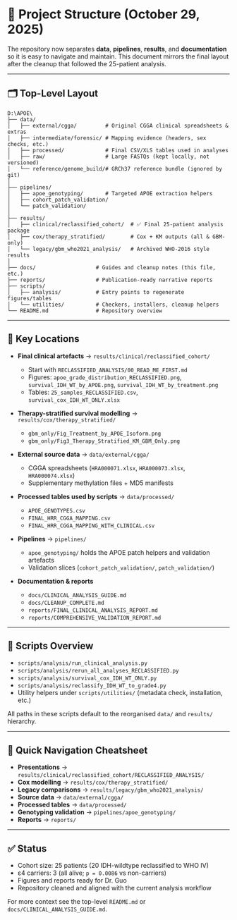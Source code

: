 # 📁 Project Structure (October 29, 2025)

The repository now separates **data**, **pipelines**, **results**, and
**documentation** so it is easy to navigate and maintain. This document mirrors
the final layout after the cleanup that followed the 25-patient analysis.

---

## 🗂️ Top-Level Layout

```
D:\APOE\
├── data/
│   ├── external/cgga/         # Original CGGA clinical spreadsheets & extras
│   ├── intermediate/forensic/ # Mapping evidence (headers, sex checks, etc.)
│   ├── processed/             # Final CSV/XLS tables used in analyses
│   ├── raw/                   # Large FASTQs (kept locally, not versioned)
│   └── reference/genome_build/# GRCh37 reference bundle (ignored by git)
│
├── pipelines/
│   ├── apoe_genotyping/       # Targeted APOE extraction helpers
│   ├── cohort_patch_validation/
│   └── patch_validation/
│
├── results/
│   ├── clinical/reclassified_cohort/  # ✅ Final 25-patient analysis package
│   ├── cox/therapy_stratified/        # Cox + KM outputs (all & GBM-only)
│   └── legacy/gbm_who2021_analysis/   # Archived WHO-2016 style results
│
├── docs/                   # Guides and cleanup notes (this file, etc.)
├── reports/                # Publication-ready narrative reports
├── scripts/
│   ├── analysis/           # Entry points to regenerate figures/tables
│   └── utilities/          # Checkers, installers, cleanup helpers
└── README.md               # Repository overview
```

---

## 🔑 Key Locations

- **Final clinical artefacts** → `results/clinical/reclassified_cohort/`
  - Start with `RECLASSIFIED_ANALYSIS/00_READ_ME_FIRST.md`
  - Figures: `apoe_grade_distribution_RECLASSIFIED.png`, `survival_IDH_WT_by_APOE.png`,
    `survival_IDH_WT_by_treatment.png`
  - Tables: `25_samples_RECLASSIFIED.csv`, `survival_cox_IDH_WT_ONLY.xlsx`

- **Therapy-stratified survival modelling** → `results/cox/therapy_stratified/`
  - `gbm_only/Fig_Treatment_by_APOE_Isoform.png`
  - `gbm_only/Fig3_Therapy_Stratified_KM_GBM_Only.png`

- **External source data** → `data/external/cgga/`
  - CGGA spreadsheets (`HRA000071.xlsx`, `HRA000073.xlsx`, `HRA000074.xlsx`)
  - Supplementary methylation files + MD5 manifests

- **Processed tables used by scripts** → `data/processed/`
  - `APOE_GENOTYPES.csv`
  - `FINAL_HRR_CGGA_MAPPING.csv`
  - `FINAL_HRR_CGGA_MAPPING_WITH_CLINICAL.csv`

- **Pipelines** → `pipelines/`
  - `apoe_genotyping/` holds the APOE patch helpers and validation artefacts
  - Validation slices (`cohort_patch_validation/`, `patch_validation/`)

- **Documentation & reports**
  - `docs/CLINICAL_ANALYSIS_GUIDE.md`
  - `docs/CLEANUP_COMPLETE.md`
  - `reports/FINAL_CLINICAL_ANALYSIS_REPORT.md`
  - `reports/COMPREHENSIVE_VALIDATION_REPORT.md`

---

## 🧮 Scripts Overview

- `scripts/analysis/run_clinical_analysis.py`
- `scripts/analysis/rerun_all_analyses_RECLASSIFIED.py`
- `scripts/analysis/survival_cox_IDH_WT_ONLY.py`
- `scripts/analysis/reclassify_IDH_WT_to_grade4.py`
- Utility helpers under `scripts/utilities/` (metadata check, installation, etc.)

All paths in these scripts default to the reorganised `data/` and `results/`
hierarchy.

---

## 🚀 Quick Navigation Cheatsheet

- **Presentations** → `results/clinical/reclassified_cohort/RECLASSIFIED_ANALYSIS/`
- **Cox modelling** → `results/cox/therapy_stratified/`
- **Legacy comparisons** → `results/legacy/gbm_who2021_analysis/`
- **Source data** → `data/external/cgga/`
- **Processed tables** → `data/processed/`
- **Genotyping validation** → `pipelines/apoe_genotyping/`
- **Reports** → `reports/`

---

## ✅ Status

- Cohort size: 25 patients (20 IDH-wildtype reclassified to WHO IV)
- ε4 carriers: 3 (all alive; `p = 0.0086` vs non-carriers)
- Figures and reports ready for Dr. Guo
- Repository cleaned and aligned with the current analysis workflow

For more context see the top-level `README.md` or `docs/CLINICAL_ANALYSIS_GUIDE.md`.

